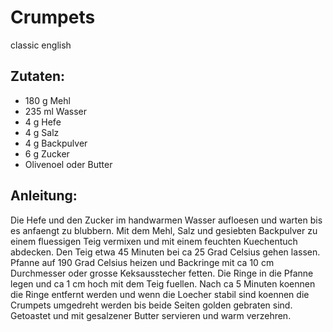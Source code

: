 Crumpets
===
classic english

Zutaten:
---
- 180 g Mehl
- 235 ml Wasser
- 4 g Hefe
- 4 g Salz
- 4 g Backpulver
- 6 g Zucker
-   Olivenoel oder Butter

Anleitung:
---
Die Hefe und den Zucker im handwarmen Wasser aufloesen und warten bis es anfaengt zu blubbern.
Mit dem Mehl, Salz und gesiebten Backpulver zu einem fluessigen Teig vermixen und mit einem feuchten Kuechentuch abdecken.
Den Teig etwa 45 Minuten bei ca 25 Grad Celsius gehen lassen.
Pfanne auf 190 Grad Celsius heizen und Backringe mit ca 10 cm Durchmesser oder grosse Keksausstecher fetten.
Die Ringe in die Pfanne legen und ca 1 cm hoch mit dem Teig fuellen.
Nach ca 5 Minuten koennen die Ringe entfernt werden und wenn die Loecher stabil sind koennen die Crumpets umgedreht werden bis beide Seiten golden gebraten sind.
Getoastet und mit gesalzener Butter servieren und warm verzehren.